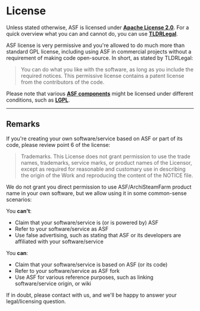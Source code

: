 # License

Unless stated otherwise, ASF is licensed under **[Apache License 2.0](https://raw.githubusercontent.com/JustArchi/ArchiSteamFarm/master/LICENSE-2.0.txt)**. For a quick overview what you can and cannot do, you can use **[TLDRLegal](https://tldrlegal.com/license/apache-license-2.0-(apache-2.0))**.

ASF license is very permissive and you're allowed to do much more than standard GPL license, including using ASF in commercial projects without a requirement of making code open-source. In short, as stated by TLDRLegal:

> You can do what you like with the software, as long as you include the required notices. This permissive license contains a patent license from the contributors of the code.

Please note that various **[ASF components](https://github.com/JustArchi/ArchiSteamFarm/tree/master/packages)** might be licensed under different conditions, such as **[LGPL](https://tldrlegal.com/license/gnu-lesser-general-public-license-v3-(lgpl-3))**.

-----

## Remarks

If you're creating your own software/service based on ASF or part of its code, please review point 6 of the license:

> Trademarks. This License does not grant permission to use the trade names, trademarks, service marks, or product names of the Licensor, except as required for reasonable and customary use in describing the origin of the Work and reproducing the content of the NOTICE file.

We do not grant you direct permission to use ASF/ArchiSteamFarm product name in your own software, but we allow using it in some common-sense scenarios:

You **can't**:
- Claim that your software/service is (or is powered by) ASF
- Refer to your software/service as ASF
- Use false advertising, such as stating that ASF or its developers are affiliated with your software/service

You **can**:
- Claim that your software/service is based on ASF (or its code)
- Refer to your software/service as ASF fork
- Use ASF for various reference purposes, such as linking software/service origin, or wiki

If in doubt, please contact with us, and we'll be happy to answer your legal/licensing question.